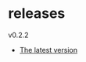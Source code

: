 # releases

v0.2.2

* [The latest version](https://github.com/inkdropapp/releases/releases/latest)

